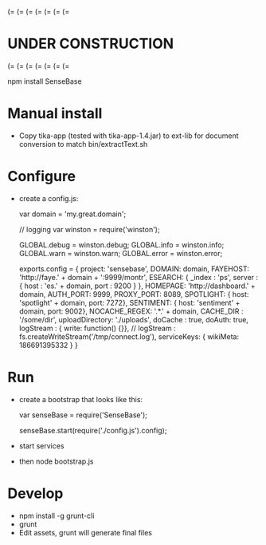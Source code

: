 
(= (= (= (= (= (= (=
# UNDER CONSTRUCTION
(= (= (= (= (= (= (=

npm install SenseBase

# Manual install

* Copy tika-app (tested with tika-app-1.4.jar) to ext-lib for document conversion to match bin/extractText.sh


# Configure

* create a config.js:

    var domain = 'my.great.domain';
     
    // logging
    var winston = require('winston');
     
    GLOBAL.debug = winston.debug;
    GLOBAL.info = winston.info;
    GLOBAL.warn = winston.warn;
    GLOBAL.error = winston.error;
    
    exports.config = {
      project: 'sensebase',
      DOMAIN: domain,
      FAYEHOST: 'http://faye.' + domain + ':9999/montr',
      ESEARCH: { _index : 'ps', server : { host : 'es.' + domain, port : 9200 } },
      HOMEPAGE: 'http://dashboard.' + domain,
      AUTH_PORT: 9999,
      PROXY_PORT: 8089,
      SPOTLIGHT: { host: 'spotlight' + domain, port: 7272},
      SENTIMENT: { host: 'sentiment' + domain, port: 9002},
      NOCACHE_REGEX: '.*.' + domain,
      CACHE_DIR : '/some/dir',
      uploadDirectory: './uploads',
      doCache : true,
      doAuth: true,
      logStream : { write: function() {}},
    //  logStream : fs.createWriteStream('/tmp/connect.log'),
      serviceKeys: {
        wikiMeta: 186691395332
      }
    }

# Run

* create a bootstrap that looks like this:

    var senseBase = require('SenseBase');

    senseBase.start(require('./config.js').config);

* start services

* then node bootstrap.js


# Develop

* npm install -g grunt-cli
* grunt
* Edit assets, grunt will generate final files

